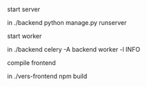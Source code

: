 start server

in ./backend
python manage.py runserver


start worker

in ./backend
celery -A backend worker -l INFO


compile frontend

in ./vers-frontend
npm build


